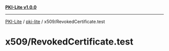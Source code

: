 [**PKI-Lite v1.0.0**](../../../README.md)

---

[PKI-Lite](../../../README.md) / [pki-lite](../../README.md) / x509/RevokedCertificate.test

# x509/RevokedCertificate.test
